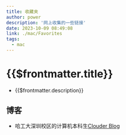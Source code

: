 ```yaml
---
title: 收藏夹
author: power
description: '网上收集的一些链接'
date: 2023-10-09 08:49:08
link: ./mac/Favorites
tags:
  - mac
---
```


# {{$frontmatter.title}}

- {{$frontmatter.description}}

## 博客

- 哈工大深圳校区的计算机本科生[Clouder Blog](https://www.codein.icu/about/)
